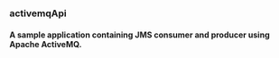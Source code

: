### activemqApi

#### A sample application containing JMS consumer and producer using Apache ActiveMQ.
